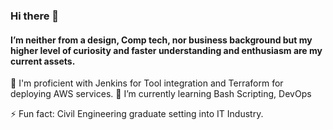 ### Hi there 👋
#### I’m neither from a design, Comp tech, nor business background but my higher level of curiosity and faster understanding and enthusiasm are my current assets.
💪 I'm proficient with Jenkins for Tool integration and Terraform for deploying AWS services.
🌱 I’m currently learning Bash Scripting, DevOps

⚡ Fun fact: Civil Engineering graduate setting into IT Industry.

<!--
**tallbrat/tallbrat** is a ✨ _special_ ✨ repository because its `README.md` (this file) appears on your GitHub profile.

Here are some ideas to get you started:

- 🔭 I’m currently working on ...
-  ...
- 👯 I’m looking to collaborate on ...
- 🤔 I’m looking for help with ...
- 💬 Ask me about ...
- 📫 How to reach me: ...
- 😄 Pronouns: ...
- ⚡ Fun fact: ...
-->
